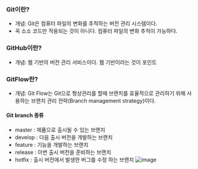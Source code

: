 ### Git이란?
- 개념: Git은 컴퓨터 파일의 변화를 추적하는 버전 관리 시스템이다.
- 꼭 소소 코드만 적용되는 것이 아니다. 컴퓨터 파일의 변화 추적이 가능하다.
### GitHub이란?
- 개념: 웹 기반의 버전 관리 서비스이다. 웹 기반이라는 것이 포인트 
### GitFlow란?
- 개념: Git Flow는 Git으로 형상관리를 할때 브랜치를 효율적으로 관리하기 위해 사용하는 브랜치 관리 전략(Branch management strategy)이다.
#### Git branch 종류
- master : 제품으로 출시될 수 있는 브랜치
- develop : 다음 출시 버전을 개발하는 브랜치
- feature : 기능을 개발하는 브랜치
- release : 이번 출시 버전을 준비하는 브랜치
- hotfix : 출시 버전에서 발생한 버그를 수정 하는 브랜치
![image](https://user-images.githubusercontent.com/84978912/139568740-f908d9f4-8240-42cc-90b9-84cce446d1c0.png)
